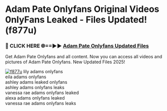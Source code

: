 # Adam Pate Onlyfans Original Videos 0nlyFans Leaked - Files Updated! (f877u)

<h3>🔴 CLICK HERE 🌐==►► <a href="https://tinyurl.com/x26r9saj" rel="nofollow">Adam Pate Onlyfans Updated Files</a></h3>

Get Adam Pate Onlyfans and all content. Now you can access all videos and pictures of Adam Pate Onlyfans. New Updated Files 2025!

[![f877u](https://i.imgur.com/LkgZPqh.gif)](https://tinyurl.com/x26r9saj)
lily adams onlyfans<br>
eila adams onlyfans<br>
ashley adams leaked onlyfans<br>
ashley adams onlyfans leaks<br>
vanessa rae adams onlyfans leaked<br>
alexa adams onlyfans leaked<br>
vanessa rae adams onlyfans leaks